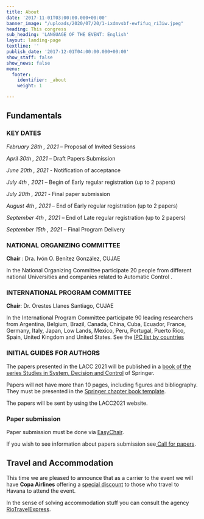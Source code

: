 ```yaml
---
title: About
date: '2017-11-01T03:00:00.000+00:00'
banner_image: "/uploads/2020/07/20/1-ixdmvsbf-ewfifuq_ri3iw.jpeg"
heading: This congress
sub_heading: 'LANGUAGE OF THE EVENT: English'
layout: landing-page
textline: ''
publish_date: '2017-12-01T04:00:00.000+00:00'
show_staff: false
show_news: false
menu:
  footer:
    identifier: _about
    weight: 1

---
```

## Fundamentals

### KEY DATES

_February 28th , 2021_ – Proposal of Invited Sessions

_April 30th , 2021_ – Draft Papers Submission

_June 20th , 2021_ - Notification of acceptance

_July 4th , 2021_ – Begin of Early regular registration (up to 2 papers)

_July 20th , 2021_ - Final paper submission

_August 4th , 2021_ – End of Early regular registration (up to 2 papers)

_September 4th , 2021_ – End of Late regular registration (up to 2 papers)

_September 15th , 2021_ – Final Program Delivery

### NATIONAL ORGANIZING COMMITTEE

**Chair** : Dra. Ivón O. Benítez González, CUJAE

In the National Organizing Committee participate 20 people from different national Universities and companies related to Automatic Control .

### INTERNATIONAL PROGRAM COMMITTEE

**Chair**: Dr. Orestes Llanes Santiago, CUJAE

In the International Program Committee participate 90 leading researchers from Argentina, Belgium, Brazil, Canada, China, Cuba, Ecuador, France, Germany, Italy, Japan, Low Lands, Mexico, Peru, Portugal, Puerto Rico, Spain, United Kingdom and United States. See the [IPC list by countries](https://drive.google.com/open?id=0B_wRdE369TgjQ0xSU2JqSFNRU0hVLUhWQ2J4TFl3MC0walZ3)

### INITIAL GUIDES FOR AUTHORS

The papers presented in the LACC 2021 will be published in a [book of the series Studies in System, Decision and Control](https://www.springer.com/series/13304) of Springer.

Papers will not have more than 10 pages, including figures and bibliography. They must be presented in the [Springer chapter book template](https://www.springer.com/de/authors-editors/book-authors-editors/resources-guidelines/book-manuscript-guidelines/manuscript-preparation/5636).

The papers will be sent by using the LACC2021 website.

### Paper submission

Paper submission must be done via [EasyChair](https://easychair.org/conferences/?conf=lacc2020).

If you wish to see information about papers submission see[ Call for papers](https://drive.google.com/file/d/14zUu7tduOtdEj8DgoE6RtLYIx521AVnw/view?usp=sharing).

## Travel and Accommodation

This time we are pleased to announce that as a carrier to the event we will have **Copa Airlines** offering a [special discount](https://drive.google.com/open?id=1OUqhYqXb6VjdXG29n5tY1i75ofXV52iu) to those who travel to Havana to attend the event.

In the sense of solving accommodation stuff you can consult the agency [RioTravelExpress](https://riotravel.express/product/xix-congreso-latinoamericano-de-control-automatico/).